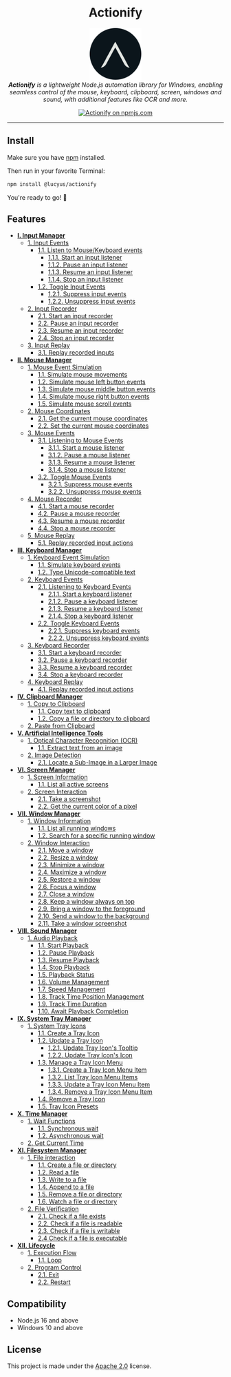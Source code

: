 <h1 align="center">Actionify</h1>

<p align="center">
  <img src="./docs/media/images/actionify_logo_circle.png" alt="Actionify logo" width="120px" height="120px" />
  <br />
  <em><strong>Actionify</strong> is a lightweight Node.js automation library for Windows, enabling seamless control of the mouse, keyboard, clipboard, screen, windows and sound, with additional features like OCR and more.</em>
</p>

<p align="center">
  <a href="https://www.npmjs.com/@lucyus/actionify">
    <img src="https://img.shields.io/npm/v/@lucyus/actionify.svg?logo=npm&logoColor=fff&label=latest&labelColor=grey&color=blue" alt="Actionify on npmjs.com" />
  </a>
</p>

<hr />

## Install

Make sure you have [npm](https://nodejs.org/en/download) installed.

Then run in your favorite Terminal:

```bash
npm install @lucyus/actionify
```

You're ready to go! 🚀

## Features

* [**I. Input Manager**](./docs/INPUT.md)
  * [1. Input Events](./docs/INPUT.md#1-input-events)
    * [1.1. Listen to Mouse/Keyboard events](./docs/INPUT.md#11-listen-to-mousekeyboard-events)
      * [1.1.1. Start an input listener](./docs/INPUT.md#111-start-an-input-listener)
      * [1.1.2. Pause an input listener](./docs/INPUT.md#112-pause-an-input-listener)
      * [1.1.3. Resume an input listener](./docs/INPUT.md#113-resume-an-input-listener)
      * [1.1.4. Stop an input listener](./docs/INPUT.md#114-stop-an-input-listener)
    * [1.2. Toggle Input Events](./docs/INPUT.md#12-toggle-input-events)
      * [1.2.1. Suppress input events](./docs/INPUT.md#121-suppress-input-events)
      * [1.2.2. Unsuppress input events](./docs/INPUT.md#122-unsuppress-input-events)
  * [2. Input Recorder](./docs/INPUT.md#2-input-recorder)
    * [2.1. Start an input recorder](./docs/INPUT.md#21-start-an-input-recorder)
    * [2.2. Pause an input recorder](./docs/INPUT.md#22-pause-an-input-recorder)
    * [2.3. Resume an input recorder](./docs/INPUT.md#23-resume-an-input-recorder)
    * [2.4. Stop an input recorder](./docs/INPUT.md#24-stop-an-input-recorder)
  * [3. Input Replay](./docs/INPUT.md#3-input-replay)
    * [3.1. Replay recorded inputs](./docs/INPUT.md#31-replay-recorded-inputs)
* [**II. Mouse Manager**](./docs/MOUSE.md)
  * [1. Mouse Event Simulation](./docs/MOUSE.md#1-mouse-event-simulation)
    * [1.1. Simulate mouse movements](./docs/MOUSE.md#11-simulate-mouse-movements)
    * [1.2. Simulate mouse left button events](./docs/MOUSE.md#12-simulate-mouse-left-button-events)
    * [1.3. Simulate mouse middle button events](./docs/MOUSE.md#13-simulate-mouse-middle-button-events)
    * [1.4. Simulate mouse right button events](./docs/MOUSE.md#14-simulate-mouse-right-button-events)
    * [1.5. Simulate mouse scroll events](./docs/MOUSE.md#15-simulate-mouse-scroll-events)
  * [2. Mouse Coordinates](./docs/MOUSE.md#2-mouse-coordinates)
    * [2.1. Get the current mouse coordinates](./docs/MOUSE.md#21-get-the-current-mouse-coordinates)
    * [2.2. Set the current mouse coordinates](./docs/MOUSE.md#22-set-the-current-mouse-coordinates)
  * [3. Mouse Events](./docs/MOUSE.md#3-mouse-events)
    * [3.1. Listening to Mouse Events](./docs/MOUSE.md#31-listening-to-mouse-events)
      * [3.1.1. Start a mouse listener](./docs/MOUSE.md#311-start-a-mouse-listener)
      * [3.1.2. Pause a mouse listener](./docs/MOUSE.md#312-pause-a-mouse-listener)
      * [3.1.3. Resume a mouse listener](./docs/MOUSE.md#313-resume-a-mouse-listener)
      * [3.1.4. Stop a mouse listener](./docs/MOUSE.md#314-stop-a-mouse-listener)
    * [3.2. Toggle Mouse Events](./docs/MOUSE.md#32-toggle-mouse-events)
      * [3.2.1. Suppress mouse events](./docs/MOUSE.md#321-suppress-mouse-events)
      * [3.2.2. Unsuppress mouse events](./docs/MOUSE.md#322-unsuppress-mouse-events)
  * [4. Mouse Recorder](./docs/MOUSE.md#4-mouse-recorder)
    * [4.1. Start a mouse recorder](./docs/MOUSE.md#41-start-a-mouse-recorder)
    * [4.2. Pause a mouse recorder](./docs/MOUSE.md#42-pause-a-mouse-recorder)
    * [4.3. Resume a mouse recorder](./docs/MOUSE.md#43-resume-a-mouse-recorder)
    * [4.4. Stop a mouse recorder](./docs/MOUSE.md#44-stop-a-mouse-recorder)
  * [5. Mouse Replay](./docs/MOUSE.md#5-mouse-replay)
    * [5.1. Replay recorded input actions](./docs/MOUSE.md#51-replay-recorded-input-actions)
* [**III. Keyboard Manager**](./docs/KEYBOARD.md)
  * [1. Keyboard Event Simulation](./docs/KEYBOARD.md#1-keyboard-event-simulation)
    * [1.1. Simulate keyboard events](./docs/KEYBOARD.md#11-simulate-keyboard-events)
    * [1.2. Type Unicode-compatible text](./docs/KEYBOARD.md#12-type-unicode-compatible-text)
  * [2. Keyboard Events](./docs/KEYBOARD.md#2-keyboard-events)
    * [2.1. Listening to Keyboard Events](./docs/KEYBOARD.md#21-listening-to-keyboard-events)
      * [2.1.1. Start a keyboard listener](./docs/KEYBOARD.md#211-start-a-keyboard-listener)
      * [2.1.2. Pause a keyboard listener](./docs/KEYBOARD.md#212-pause-a-keyboard-listener)
      * [2.1.3. Resume a keyboard listener](./docs/KEYBOARD.md#213-resume-a-keyboard-listener)
      * [2.1.4. Stop a keyboard listener](./docs/KEYBOARD.md#214-stop-a-keyboard-listener)
    * [2.2. Toggle Keyboard Events](./docs/KEYBOARD.md#22-toggle-keyboard-events)
      * [2.2.1. Suppress keyboard events](./docs/KEYBOARD.md#221-suppress-keyboard-events)
      * [2.2.2. Unsuppress keyboard events](./docs/KEYBOARD.md#222-unsuppress-keyboard-events)
  * [3. Keyboard Recorder](./docs/KEYBOARD.md#3-keyboard-recorder)
    * [3.1. Start a keyboard recorder](./docs/KEYBOARD.md#31-start-a-keyboard-recorder)
    * [3.2. Pause a keyboard recorder](./docs/KEYBOARD.md#32-pause-a-keyboard-recorder)
    * [3.3. Resume a keyboard recorder](./docs/KEYBOARD.md#33-resume-a-keyboard-recorder)
    * [3.4. Stop a keyboard recorder](./docs/KEYBOARD.md#34-stop-a-keyboard-recorder)
  * [4. Keyboard Replay](./docs/KEYBOARD.md#4-keyboard-replay)
    * [4.1. Replay recorded input actions](./docs/KEYBOARD.md#41-replay-recorded-input-actions)
* [**IV. Clipboard Manager**](./docs/CLIPBOARD.md)
  * [1. Copy to Clipboard](./docs/CLIPBOARD.md#1-copy-to-clipboard)
    * [1.1. Copy text to clipboard](./docs/CLIPBOARD.md#11-copy-text-to-clipboard)
    * [1.2. Copy a file or directory to clipboard](./docs/CLIPBOARD.md#12-copy-a-file-or-directory-to-clipboard)
  * [2. Paste from Clipboard](./docs/CLIPBOARD.md#2-paste-from-clipboard)
* [**V. Artificial Intelligence Tools**](./docs/ARTIFICIAL-INTELLIGENCE.md)
  * [1. Optical Character Recognition (OCR)](./docs/ARTIFICIAL-INTELLIGENCE.md#1-optical-character-recognition-ocr)
    * [1.1. Extract text from an image](./docs/ARTIFICIAL-INTELLIGENCE.md#11-extract-text-from-an-image)
  * [2. Image Detection](./docs/ARTIFICIAL-INTELLIGENCE.md#2-image-detection)
    * [2.1. Locate a Sub-Image in a Larger Image](./docs/ARTIFICIAL-INTELLIGENCE.md#21-locate-a-sub-image-in-a-larger-image)
* [**VI. Screen Manager**](./docs/SCREEN.md)
  * [1. Screen Information](./docs/SCREEN.md#1-screen-information)
    * [1.1. List all active screens](./docs/SCREEN.md#11-list-all-active-screens)
  * [2. Screen Interaction](./docs/SCREEN.md#2-screen-interaction)
    * [2.1. Take a screenshot](./docs/SCREEN.md#21-take-a-screenshot)
    * [2.2. Get the current color of a pixel](./docs/SCREEN.md#22-get-the-current-color-of-a-pixel)
* [**VII. Window Manager**](./docs/WINDOW.md)
  * [1. Window Information](./docs/WINDOW.md#1-window-information)
    * [1.1. List all running windows](./docs/WINDOW.md#11-list-all-running-windows)
    * [1.2. Search for a specific running window](./docs/WINDOW.md#12-search-for-a-specific-running-window)
  * [2. Window Interaction](./docs/WINDOW.md#2-window-interaction)
    * [2.1. Move a window](./docs/WINDOW.md#21-move-a-window)
    * [2.2. Resize a window](./docs/WINDOW.md#22-resize-a-window)
    * [2.3. Minimize a window](./docs/WINDOW.md#23-minimize-a-window)
    * [2.4. Maximize a window](./docs/WINDOW.md#24-maximize-a-window)
    * [2.5. Restore a window](./docs/WINDOW.md#25-restore-a-window)
    * [2.6. Focus a window](./docs/WINDOW.md#26-focus-a-window)
    * [2.7. Close a window](./docs/WINDOW.md#27-close-a-window)
    * [2.8. Keep a window always on top](./docs/WINDOW.md#28-keep-a-window-always-on-top)
    * [2.9. Bring a window to the foreground](./docs/WINDOW.md#29-bring-a-window-to-the-foreground)
    * [2.10. Send a window to the background](./docs/WINDOW.md#210-send-a-window-to-the-background)
    * [2.11. Take a window screenshot](./docs/WINDOW.md#211-take-a-window-screenshot)
* [**VIII. Sound Manager**](./docs/SOUND.md)
  * [1. Audio Playback](./docs/SOUND.md#1-audio-playback)
    * [1.1. Start Playback](./docs/SOUND.md#11-start-playback)
    * [1.2. Pause Playback](./docs/SOUND.md#12-pause-playback)
    * [1.3. Resume Playback](./docs/SOUND.md#13-resume-playback)
    * [1.4. Stop Playback](./docs/SOUND.md#14-stop-playback)
    * [1.5. Playback Status](./docs/SOUND.md#15-playback-status)
    * [1.6. Volume Management](./docs/SOUND.md#16-volume-management)
    * [1.7. Speed Management](./docs/SOUND.md#17-speed-management)
    * [1.8. Track Time Position Management](./docs/SOUND.md#18-track-time-position-management)
    * [1.9. Track Time Duration](./docs/SOUND.md#19-track-time-duration)
    * [1.10. Await Playback Completion](./docs/SOUND.md#110-await-playback-completion)
* [**IX. System Tray Manager**](./docs/SYSTEM_TRAY.md)
  * [1. System Tray Icons](./docs/SYSTEM_TRAY.md#1-system-tray-icons)
    * [1.1. Create a Tray Icon](./docs/SYSTEM_TRAY.md#11-create-a-tray-icon)
    * [1.2. Update a Tray Icon](./docs/SYSTEM_TRAY.md#12-update-a-tray-icon)
      * [1.2.1. Update Tray Icon's Tooltip](./docs/SYSTEM_TRAY.md#121-update-tray-icons-tooltip)
      * [1.2.2. Update Tray Icon's Icon](./docs/SYSTEM_TRAY.md#122-update-tray-icons-icon)
    * [1.3. Manage a Tray Icon Menu](./docs/SYSTEM_TRAY.md#13-manage-a-tray-icon-menu)
      * [1.3.1. Create a Tray Icon Menu Item](./docs/SYSTEM_TRAY.md#131-create-a-tray-icon-menu-item)
      * [1.3.2. List Tray Icon Menu Items](./docs/SYSTEM_TRAY.md#132-list-tray-icon-menu-items)
      * [1.3.3. Update a Tray Icon Menu Item](./docs/SYSTEM_TRAY.md#133-update-a-tray-icon-menu-item)
      * [1.3.4. Remove a Tray Icon Menu Item](./docs/SYSTEM_TRAY.md#134-remove-a-tray-icon-menu-item)
    * [1.4. Remove a Tray Icon](./docs/SYSTEM_TRAY.md#14-remove-a-tray-icon)
    * [1.5. Tray Icon Presets](./docs/SYSTEM_TRAY.md#15-tray-icon-presets)
* [**X. Time Manager**](./docs/TIME.md)
  * [1. Wait Functions](./docs/TIME.md#1-wait-functions)
    * [1.1. Synchronous wait](./docs/TIME.md#11-synchronous-wait)
    * [1.2. Asynchronous wait](./docs/TIME.md#12-asynchronous-wait)
  * [2. Get Current Time](./docs/TIME.md#2-get-current-time)
* [**XI. Filesystem Manager**](./docs/FILESYSTEM.md)
  * [1. File interaction](./docs/FILESYSTEM.md#1-file-interaction)
    * [1.1. Create a file or directory](./docs/FILESYSTEM.md#11-create-a-file-or-directory)
    * [1.2. Read a file](./docs/FILESYSTEM.md#12-read-a-file)
    * [1.3. Write to a file](./docs/FILESYSTEM.md#13-write-to-a-file)
    * [1.4. Append to a file](./docs/FILESYSTEM.md#14-append-to-a-file)
    * [1.5. Remove a file or directory](./docs/FILESYSTEM.md#15-remove-a-file-or-directory)
    * [1.6. Watch a file or directory](./docs/FILESYSTEM.md#16-watch-a-file-or-directory)
  * [2. File Verification](./docs/FILESYSTEM.md#2-file-verification)
    * [2.1. Check if a file exists](./docs/FILESYSTEM.md#21-check-if-a-file-exists)
    * [2.2. Check if a file is readable](./docs/FILESYSTEM.md#22-check-if-a-file-is-readable)
    * [2.3. Check if a file is writable](./docs/FILESYSTEM.md#23-check-if-a-file-is-writable)
    * [2.4 Check if a file is executable](./docs/FILESYSTEM.md#24-check-if-a-file-is-executable)
* [**XII. Lifecycle**](./docs/LIFECYCLE.md)
  * [1. Execution Flow](./docs/LIFECYCLE.md#1-execution-flow)
    * [1.1. Loop](./docs/LIFECYCLE.md#11-loop)
  * [2. Program Control](./docs/LIFECYCLE.md#2-program-control)
    * [2.1. Exit](./docs/LIFECYCLE.md#21-exit)
    * [2.2. Restart](./docs/LIFECYCLE.md#22-restart)

## Compatibility

* Node.js 16 and above
* Windows 10 and above

## License

This project is made under the [Apache 2.0](./LICENSE) license.
